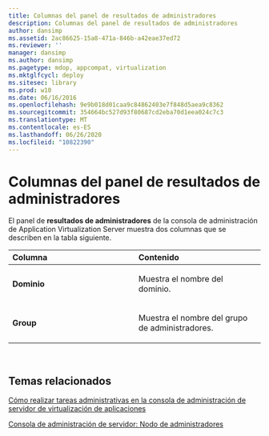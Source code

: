 ```yaml
---
title: Columnas del panel de resultados de administradores
description: Columnas del panel de resultados de administradores
author: dansimp
ms.assetid: 2ac86625-15a8-471a-846b-a42eae37ed72
ms.reviewer: ''
manager: dansimp
ms.author: dansimp
ms.pagetype: mdop, appcompat, virtualization
ms.mktglfcycl: deploy
ms.sitesec: library
ms.prod: w10
ms.date: 06/16/2016
ms.openlocfilehash: 9e9b018d01caa9c84862403e7f848d5aea9c8362
ms.sourcegitcommit: 354664bc527d93f80687cd2eba70d1eea024c7c3
ms.translationtype: MT
ms.contentlocale: es-ES
ms.lasthandoff: 06/26/2020
ms.locfileid: "10822390"
---
```

# Columnas del panel de resultados de administradores


El panel de **resultados de administradores** de la consola de administración de Application Virtualization Server muestra dos columnas que se describen en la tabla siguiente.

<table>
<colgroup>
<col width="50%" />
<col width="50%" />
</colgroup>
<thead>
<tr class="header">
<th align="left">Columna</th>
<th align="left">Contenido</th>
</tr>
</thead>
<tbody>
<tr class="odd">
<td align="left"><p><strong>Dominio</strong></p></td>
<td align="left"><p>Muestra el nombre del dominio.</p></td>
</tr>
<tr class="even">
<td align="left"><p><strong>Group</strong></p></td>
<td align="left"><p>Muestra el nombre del grupo de administradores.</p></td>
</tr>
</tbody>
</table>

 

## Temas relacionados


[Cómo realizar tareas administrativas en la consola de administración de servidor de virtualización de aplicaciones](how-to-perform-administrative-tasks-in-the-application-virtualization-server-management-console.md)

[Consola de administración de servidor: Nodo de administradores](server-management-console-administrators-node.md)

 

 





